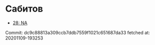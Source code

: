 # Сабитов
- [28: NA](28.md)

Commit: dc9c88813a309ccb7ddb7559f1021c651687da33
 fetched at: 20201109-193253
